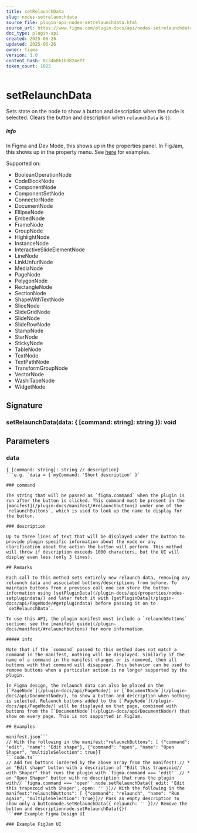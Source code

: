 ```yaml
---
title: setRelaunchData
slug: nodes-setrelaunchdata
source_file: plugin-api-nodes-setrelaunchdata.html
source_url: https://www.figma.com/plugin-docs/api/nodes-setrelaunchdata/
doc_type: plugin-api
created: 2025-06-26
updated: 2025-06-26
owner: figma
version: 1.0
content_hash: 8c34b861bd824eff
token_count: 1023
---
```

# setRelaunchData

Sets state on the node to show a button and description when the node is selected. Clears the button and description when `relaunchData` is `{}`.

##### info

In Figma and Dev Mode, this shows up in the properties panel. In FigJam, this shows up in the property menu. See [here](/plugin-docs/api/properties/nodes-setrelaunchdata/#example-figma-design-ui) for examples.

 Supported on:

- BooleanOperationNode
- CodeBlockNode
- ComponentNode
- ComponentSetNode
- ConnectorNode
- DocumentNode
- EllipseNode
- EmbedNode
- FrameNode
- GroupNode
- HighlightNode
- InstanceNode
- InteractiveSlideElementNode
- LineNode
- LinkUnfurlNode
- MediaNode
- PageNode
- PolygonNode
- RectangleNode
- SectionNode
- ShapeWithTextNode
- SliceNode
- SlideGridNode
- SlideNode
- SlideRowNode
- StampNode
- StarNode
- StickyNode
- TableNode
- TextNode
- TextPathNode
- TransformGroupNode
- VectorNode
- WashiTapeNode
- WidgetNode

## Signature

### setRelaunchData(data: { [command: string]: string }): void

## Parameters

### data

```
{ [command: string]: string // description}
```e.g. `data = { myCommand: 'Short description' }`

### command

The string that will be passed as `figma.command` when the plugin is run after the button is clicked. This command must be present in the [manifest](/plugin-docs/manifest/#relaunchbuttons) under one of the `relaunchButtons`, which is used to look up the name to display for the button.

### description

Up to three lines of text that will be displayed under the button to provide plugin specific information about the node or any clarification about the action the button will perform. This method will throw if description exceeds 1000 characters, but the UI will display even less (only 3 lines).

## Remarks

Each call to this method sets entirely new relaunch data, removing any relaunch data and associated buttons/descriptions from before. To maintain buttons from a previous call one can store the button information using [setPluginData](/plugin-docs/api/properties/nodes-setplugindata/) and later fetch it with [getPluginData](/plugin-docs/api/PageNode/#getplugindata) before passing it on to `setRelaunchData`.

To use this API, the plugin manifest must include a `relaunchButtons` section: see the [manifest guide](/plugin-docs/manifest/#relaunchbuttons) for more information.

##### info

Note that if the `command` passed to this method does not match a command in the manifest, nothing will be displayed. Similarly if the name of a command in the manifest changes or is removed, then all buttons with that command will disappear. This behavior can be used to remove buttons when a particular action is no longer supported by the plugin.

In Figma design, the relaunch data can also be placed on the [`PageNode`](/plugin-docs/api/PageNode/) or [`DocumentNode`](/plugin-docs/api/DocumentNode/), to show a button and description when nothing is selected. Relaunch buttons added to the [`PageNode`](/plugin-docs/api/PageNode/) will be displayed on that page, combined with buttons from the [`DocumentNode`](/plugin-docs/api/DocumentNode/) that show on every page. This is not supported in FigJam.

## Examples

manifest.json```
// With the following in the manifest:"relaunchButtons": [ {"command": "edit", "name": "Edit shape"}, {"command": "open", "name": "Open Shaper", "multipleSelection": true}]
```code.ts```
// Add two buttons (ordered by the above array from the manifest):// * an "Edit shape" button with a description of "Edit this trapezoid// with Shaper" that runs the plugin with `figma.command === 'edit'`.// * an "Open Shaper" button with no description that runs the plugin with// `figma.command === 'open'`.node.setRelaunchData({ edit: 'Edit this trapezoid with Shaper', open: '' })// With the following in the manifest:"relaunchButtons": [ {"command": "relaunch", "name": "Run again", "multipleSelection": true}]// Pass an empty description to show only a buttonnode.setRelaunchData({ relaunch: '' })// Remove the button and descriptionnode.setRelaunchData({})
```### Example Figma Design UI

### Example FigJam UI